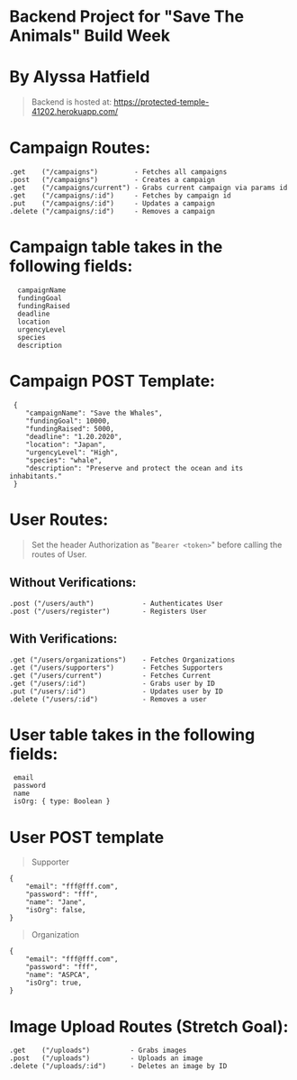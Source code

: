 # Backend Project for "Save The Animals" Build Week

# By Alyssa Hatfield

> Backend is hosted at: https://protected-temple-41202.herokuapp.com/

# Campaign Routes:

    .get    ("/campaigns")         - Fetches all campaigns
    .post   ("/campaigns")         - Creates a campaign
    .get    ("/campaigns/current") - Grabs current campaign via params id
    .get    ("/campaigns/:id")     - Fetches by campaign id
    .put    ("/campaigns/:id")     - Updates a campaign
    .delete ("/campaigns/:id")     - Removes a campaign

# Campaign table takes in the following fields:

      campaignName
      fundingGoal
      fundingRaised
      deadline
      location
      urgencyLevel
      species
      description

# Campaign POST Template:

``` 
 {   
    "campaignName": "Save the Whales",
	"fundingGoal": 10000,
    "fundingRaised": 5000,
	"deadline": "1.20.2020",
	"location": "Japan",
	"urgencyLevel": "High",
	"species": "whale",
	"description": "Preserve and protect the ocean and its inhabitants."
 }
```
# User Routes:

> Set the header Authorization as "`Bearer <token>`" before calling the routes of User.

## Without Verifications:

    .post ("/users/auth")            - Authenticates User
    .post ("/users/register")        - Registers User

## With Verifications:

    .get ("/users/organizations")    - Fetches Organizations
    .get ("/users/supporters")       - Fetches Supporters
    .get ("/users/current")          - Fetches Current
    .get ("/users/:id")              - Grabs user by ID
    .put ("/users/:id")              - Updates user by ID
    .delete ("/users/:id")           - Removes a user


# User table takes in the following fields:

     email
     password
     name
     isOrg: { type: Boolean }

# User POST template

>Supporter
```
{
	"email": "fff@fff.com",
	"password": "fff",
	"name": "Jane",
	"isOrg": false,
}
```
>Organization

```
{
	"email": "fff@fff.com",
	"password": "fff",
	"name": "ASPCA",
	"isOrg": true,
}
```

# Image Upload Routes (Stretch Goal):

    .get    ("/uploads")          - Grabs images
    .post   ("/uploads")          - Uploads an image
    .delete ("/uploads/:id")      - Deletes an image by ID